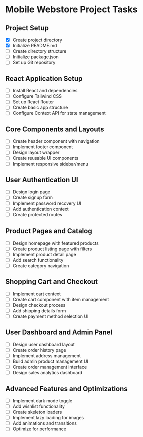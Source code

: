 # Mobile Webstore Project Tasks

## Project Setup
- [x] Create project directory
- [x] Initialize README.md
- [ ] Create directory structure
- [ ] Initialize package.json
- [ ] Set up Git repository

## React Application Setup
- [ ] Install React and dependencies
- [ ] Configure Tailwind CSS
- [ ] Set up React Router
- [ ] Create basic app structure
- [ ] Configure Context API for state management

## Core Components and Layouts
- [ ] Create header component with navigation
- [ ] Implement footer component
- [ ] Design layout wrapper
- [ ] Create reusable UI components
- [ ] Implement responsive sidebar/menu

## User Authentication UI
- [ ] Design login page
- [ ] Create signup form
- [ ] Implement password recovery UI
- [ ] Add authentication context
- [ ] Create protected routes

## Product Pages and Catalog
- [ ] Design homepage with featured products
- [ ] Create product listing page with filters
- [ ] Implement product detail page
- [ ] Add search functionality
- [ ] Create category navigation

## Shopping Cart and Checkout
- [ ] Implement cart context
- [ ] Create cart component with item management
- [ ] Design checkout process
- [ ] Add shipping details form
- [ ] Create payment method selection UI

## User Dashboard and Admin Panel
- [ ] Design user dashboard layout
- [ ] Create order history page
- [ ] Implement address management
- [ ] Build admin product management UI
- [ ] Create order management interface
- [ ] Design sales analytics dashboard

## Advanced Features and Optimizations
- [ ] Implement dark mode toggle
- [ ] Add wishlist functionality
- [ ] Create skeleton loaders
- [ ] Implement lazy loading for images
- [ ] Add animations and transitions
- [ ] Optimize for performance

